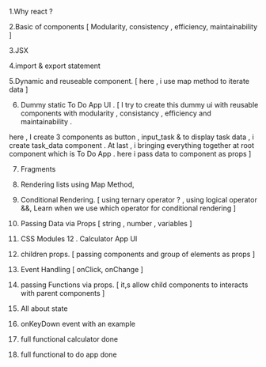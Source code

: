 1.Why react ?

2.Basic of components [ Modularity, consistency , efficiency, maintainability ] 

3.JSX 

4.import & export statement

5.Dynamic and reuseable component.  [ here , i use map method to iterate data ] 

6. Dummy static To Do App UI . [  I try to create this dummy ui with reusable components with modularity , consistancy , efficiency and maintainability .

here , I create 3 components as button , input_task & to display task data , i create task_data component . At last , i bringing everything together at root component which is To Do App . here i pass data to component as props  ]

7. Fragments
8. Rendering lists using Map Method,
9. Conditional Rendering. [ using ternary operator ? , using logical operator &&, Learn  when we use which operator for conditional rendering ]
10. Passing Data via Props [ string , number , variables ] 
11. CSS Modules
12 . Calculator App UI

13. children props. [ passing components and group of elements as props ] 
14. Event Handling [ onClick, onChange ]
15. passing Functions via props. [ it,s allow child components to interacts with parent components ]
16. All about state
17. onKeyDown event with an example
18. full functional calculator done
19. full functional to do app done 




















































